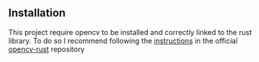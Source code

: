 ## Installation
This project require opencv to be installed and correctly linked to the rust library. To do so I recommend following the [instructions](https://github.com/twistedfall/opencv-rust/blob/master/INSTALL.md) in the official [opencv-rust](https://github.com/twistedfall/opencv-rust) repository
